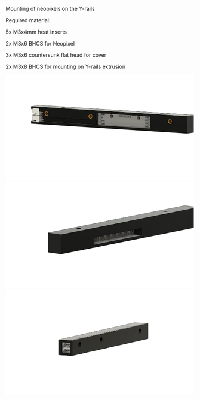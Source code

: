 Mounting of neopixels on the Y-rails

Required material:

5x M3x4mm heat inserts

2x M3x6 BHCS for Neopixel

3x M3x6 countersunk flat head for cover

2x M3x8 BHCS for mounting on Y-rails extrusion

![Image 1](Images/1.jpg)
![Image 2](Images/2.jpg)
![Image 3](Images/3.jpg)
